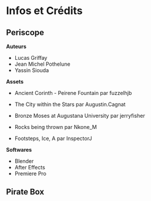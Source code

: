 # Infos et Crédits



## Periscope

**Auteurs**
- Lucas Griffay
- Jean Michel Pothelune
- Yassin Siouda


**Assets**
- Ancient Corinth - Peirene Fountain par fuzzelhjb
- The City within the Stars par Augustin.Cagnat 
- Bronze Moses at Augustana University par jerryfisher

- Rocks being thrown par Nkone_M
- Footsteps, Ice, A par InspectorJ


**Softwares**
- Blender
- After Effects
- Premiere Pro


## Pirate Box
